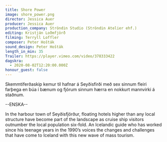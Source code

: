 ```yaml
---
title: Shore Power
image: shore_power.png
director: Jessica Auer
producer: Jessica Auer
production_company: Ströndin Studio (Ströndin Atelier ehf.)
editing: Kristján Loðmfjörð
filming: Terryll Loffler
composer: Peter Hošták
sound_design: Peter Hošták
length_in_min: 35
Trailer: https://player.vimeo.com/video/378333422
dagskra:
  - 2020-08-02T12:20:00.000Z
honour_guest: false
---
```

Skemmtiferðaskip kemur til hafnar á Seyðisfirði með sex sinnum fleiri farþega en búa í bænum og fjórum sinnum hærra en nokkurt mannvirki á staðnum.

\--ENSKA--

In the harbour town of Seyðisfjörður, floating hotels higher than any local structure have become part of the landscape as cruise ship visitors outnumber the local population six-fold. An Icelandic guide who has worked since his teenage years in the 1990’s voices the changes and challenges that have come to Iceland with this new wave of mass tourism.